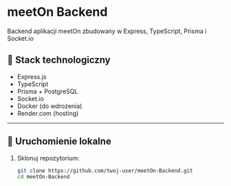 # meetOn Backend

Backend aplikacji meetOn zbudowany w Express, TypeScript, Prisma i Socket.io

## 🔧 Stack technologiczny

- Express.js
- TypeScript
- Prisma + PostgreSQL
- Socket.io
- Docker (do wdrożenia)
- Render.com (hosting)

---

## 🚀 Uruchomienie lokalne

1. Sklonuj repozytorium:
   ```bash
   git clone https://github.com/twoj-user/meetOn-Backend.git
   cd meetOn-Backend
